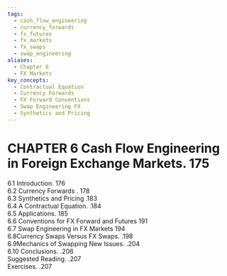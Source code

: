 ```yaml
---
tags:
  - cash_flow_engineering
  - currency_forwards
  - fx_futures
  - fx_markets
  - fx_swaps
  - swap_engineering
aliases:
  - Chapter 6
  - FX Markets
key_concepts:
  - Contractual Equation
  - Currency Forwards
  - FX Forward Conventions
  - Swap Engineering FX
  - Synthetics and Pricing
---
```


# CHAPTER 6 Cash Flow Engineering in Foreign Exchange Markets. 175  

6.1 Introduction. 176   
6.2 Currency Forwards . 178   
6.3 Synthetics and Pricing .183   
6.4 A Contractual Equation. .184   
6.5 Applications. 185   
6.6 Conventions for FX Forward and Futures 191   
6.7 Swap Engineering in FX Markets 194   
6.8Currency Swaps Versus FX Swaps. .198   
6.9Mechanics of Swapping New Issues. .204   
6.10 Conclusions. .206   
Suggested Reading. .207   
Exercises. .207  
